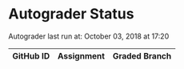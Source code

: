 # Autograder Status
Autograder last run at: October 03, 2018 at 17:20

| GitHub ID | Assignment | Graded Branch |
|-----------|------------|---------------|
